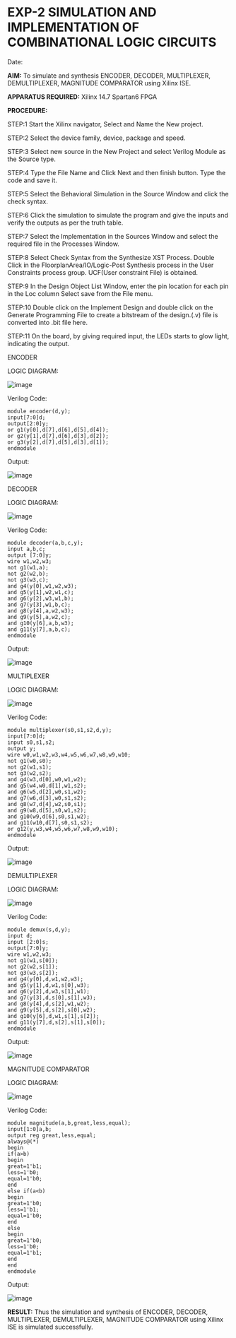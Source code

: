 # EXP-2 SIMULATION AND IMPLEMENTATION OF  COMBINATIONAL LOGIC CIRCUITS

Date:

**AIM:**
 To simulate and synthesis ENCODER, DECODER, MULTIPLEXER, DEMULTIPLEXER, MAGNITUDE COMPARATOR using Xilinx ISE.

**APPARATUS REQUIRED:**
Xilinx 14.7
Spartan6 FPGA

**PROCEDURE:**

STEP:1  Start  the Xilinx navigator, Select and Name the New project.

STEP:2  Select the device family, device, package and speed.       

STEP:3  Select new source in the New Project and select Verilog Module as the Source type.                       

STEP:4  Type the File Name and Click Next and then finish button. Type the code and save it.

STEP:5  Select the Behavioral Simulation in the Source Window and click the check syntax.                       

STEP:6  Click the simulation to simulate the program and  give the inputs and verify the outputs as per the truth table.               

STEP:7  Select the Implementation in the Sources Window and select the required file in the Processes Window.

STEP:8  Select Check Syntax from the Synthesize  XST Process. Double Click in the  FloorplanArea/IO/Logic-Post Synthesis process in the User Constraints process group. UCF(User constraint File) is obtained. 

STEP:9  In the Design Object List Window, enter the pin location for each pin in the Loc column Select save from the File menu.

STEP:10 Double click on the Implement Design and double click on the Generate Programming File to create a bitstream of the design.(.v) file is converted into .bit file here.

STEP:11  On the board, by giving required input, the LEDs starts to glow light, indicating the output.

ENCODER

LOGIC DIAGRAM:

![image](https://github.com/navaneethans/VLSI-LAB-EXP-2/assets/6987778/3cd1f95e-7531-4cad-9154-fdd397ac439e)

Verilog Code:

```
module encoder(d,y);
input[7:0]d;
output[2:0]y;
or g1(y[0],d[7],d[6],d[5],d[4]);
or g2(y[1],d[7],d[6],d[3],d[2]);
or g3(y[2],d[7],d[5],d[3],d[1]);
endmodule
```

Output:

![image](https://github.com/Bharathsampat/VLSI-LAB-EXP-2/assets/147235565/4337ed99-7ff1-423c-91fc-537354ee0c05)

DECODER

LOGIC DIAGRAM:

![image](https://github.com/navaneethans/VLSI-LAB-EXP-2/assets/6987778/45a5e6cf-bbe0-4fd5-ac84-e5ad4477483b)

Verilog Code:

```
module decoder(a,b,c,y);
input a,b,c;
output [7:0]y;
wire w1,w2,w3;
not g1(w1,a);
not g2(w2,b);
not g3(w3,c);
and g4(y[0],w1,w2,w3);
and g5(y[1],w2,w1,c);
and g6(y[2],w3,w1,b);
and g7(y[3],w1,b,c);
and g8(y[4],a,w2,w3);
and g9(y[5],a,w2,c);
and g10(y[6],a,b,w3);
and g11(y[7],a,b,c);
endmodule
```

Output:

![image](https://github.com/Bharathsampat/VLSI-LAB-EXP-2/assets/147235565/90fd7499-8b79-42cd-b869-6699f1aabc41)

MULTIPLEXER

LOGIC DIAGRAM:

![image](https://github.com/navaneethans/VLSI-LAB-EXP-2/assets/6987778/427f75b2-8e67-44b9-ac45-a66651787436)

Verilog Code:

```
module multiplexer(s0,s1,s2,d,y);
input[7:0]d;
input s0,s1,s2;
output y;
wire w0,w1,w2,w3,w4,w5,w6,w7,w8,w9,w10;
not g1(w0,s0);
not g2(w1,s1);
not g3(w2,s2);
and g4(w3,d[0],w0,w1,w2);
and g5(w4,w0,d[1],w1,s2);
and g6(w5,d[2],w0,s1,w2);
and g7(w6,d[3],w0,s1,s2);
and g8(w7,d[4],w2,s0,s1);
and g9(w8,d[5],s0,w1,s2);
and g10(w9,d[6],s0,s1,w2);
and g11(w10,d[7],s0,s1,s2);
or g12(y,w3,w4,w5,w6,w7,w8,w9,w10);
endmodule
```

Output:

![image](https://github.com/Bharathsampat/VLSI-LAB-EXP-2/assets/147235565/c712aebb-6588-498f-8d11-2586a5894fa5)

DEMULTIPLEXER

LOGIC DIAGRAM:

![image](https://github.com/navaneethans/VLSI-LAB-EXP-2/assets/6987778/1c45a7fc-08ac-4f76-87f2-c084e7150557)

Verilog Code:

```
module demux(s,d,y);
input d;
input [2:0]s;
output[7:0]y;
wire w1,w2,w3;
not g1(w1,s[0]);
not g2(w2,s[1]);
not g3(w3,s[2]);
and g4(y[0],d,w1,w2,w3);
and g5(y[1],d,w1,s[0],w3);
and g6(y[2],d,w3,s[1],w1);
and g7(y[3],d,s[0],s[1],w3);
and g8(y[4],d,s[2],w1,w2);
and g9(y[5],d,s[2],s[0],w2);
and g10(y[6],d,w1,s[1],s[2]);
and g11(y[7],d,s[2],s[1],s[0]);
endmodule
```

Output:

![image](https://github.com/Bharathsampat/VLSI-LAB-EXP-2/assets/147235565/fd58d84f-1cc4-4229-87ba-9e6038b4aa3e)

MAGNITUDE COMPARATOR

LOGIC DIAGRAM:

![image](https://github.com/navaneethans/VLSI-LAB-EXP-2/assets/6987778/b2fe7a05-6bf7-4dcb-8f5d-28abbf7ea8c2)

Verilog Code:

```
module magnitude(a,b,great,less,equal);
input[1:0]a,b;
output reg great,less,equal;
always@(*)
begin
if(a>b)
begin 
great=1'b1;
less=1'b0;
equal=1'b0;
end 
else if(a<b)
begin
great=1'b0;
less=1'b1;
equal=1'b0;
end 
else 
begin
great=1'b0;
less=1'b0;
equal=1'b1;
end 
end 
endmodule
```
Output:

![image](https://github.com/Bharathsampat/VLSI-LAB-EXP-2/assets/147235565/cb5e6285-c55f-4d22-9dcd-94931f76ce9a)

**RESULT:**
Thus the simulation and synthesis of ENCODER, DECODER, MULTIPLEXER, DEMULTIPLEXER, MAGNITUDE COMPARATOR using Xilinx ISE is simulated successfully.


